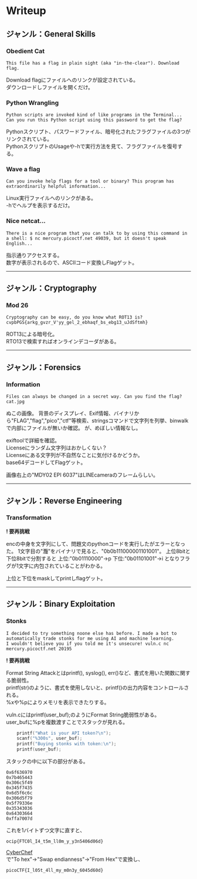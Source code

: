 # Writeup

## ジャンル：General Skills
### Obedient Cat
```
This file has a flag in plain sight (aka "in-the-clear"). Download flag.
```

Download flagにファイルへのリンクが設定されている。  
ダウンロードしファイルを開くだけ。

### Python Wrangling
```
Python scripts are invoked kind of like programs in the Terminal...
Can you run this Python script using this password to get the flag?
```

Pythonスクリプト、パスワードファイル、暗号化されたフラグファイルの3つがリンクされている。  
PythonスクリプトのUsageや-hで実行方法を見て、フラグファイルを復号する。  

### Wave a flag
```
Can you invoke help flags for a tool or binary? This program has extraordinarily helpful information...
```

Linux実行ファイルへのリンクがある。  
-hでヘルプを表示するだけ。  

### Nice netcat...
```
There is a nice program that you can talk to by using this command in a shell: $ nc mercury.picoctf.net 49039, but it doesn't speak English...
```
指示通りアクセスする。  
数字が表示されるので、ASCIIコード変換しFlagゲット。

-----

## ジャンル：Cryptography
### Mod 26
```
Cryptography can be easy, do you know what ROT13 is?
cvpbPGS{arkg_gvzr_V'yy_gel_2_ebhaqf_bs_ebg13_uJdSftmh}
```

ROT13による暗号化。  
RTO13で検索すればオンラインデコーダがある。


------

## ジャンル：Forensics
### Information
```
Files can always be changed in a secret way. Can you find the flag? cat.jpg
```

ぬこの画像。
背景のディスプレイ、Exif情報、バイナリから"FLAG","flag","pico","ctf"等検索、stringsコマンドで文字列を列挙、binwalkで内部にファイルが無いか確認。
が、めぼしい情報なし。  

exiftoolで詳細を確認。  
Licenseにランダム文字列はおかしくない？  
Licenseにある文字列が不自然なことに気付けるかどうか。  
base64デコードしてFlagゲット。

画像右上の"MDY02 EPI 6037"はLINEcameraのフレームらしい。


-------
## ジャンル：Reverse Engineering
### Transformation
**! 要再挑戦**

encの中身を文字列にして、問題文のpythonコードを実行したがエラーとなった。
1文字目の"灩"をバイナリで見ると、"0b0b111000001101001"。
上位8bitと下位8bitで分割すると
上位:"0b01110000"->p
下位:"0b01101001"->i
となりフラグが1文字に内包されていることがわかる。

上位と下位をmaskしてprintしflagゲット。

-------
## ジャンル：Binary Exploitation
### Stonks
```
I decided to try something noone else has before. I made a bot to automatically trade stonks for me using AI and machine learning.
I wouldn't believe you if you told me it's unsecure! vuln.c nc mercury.picoctf.net 20195
```

**! 要再挑戦**  

Format String Attackとはprintf(), syslog(), err()など、書式を用いた関数に関する脆弱性。  
printf(str)のように、書式を使用しないと、printf()の出力内容をコントロールされる。  
%xや%pによりメモリを表示できたりする。
  
vuln.cにはprintf(user_buf);のようにFormat String脆弱性がある。  
user_bufに%pを複数渡すことでスタックが見れる。  
```c:vuln.c
	printf("What is your API token?\n");
	scanf("%300s", user_buf);
	printf("Buying stonks with token:\n");
	printf(user_buf);
```

スタックの中に以下の部分がある。  
```
0x6f636970
0x7b465443
0x306c5f49
0x345f7435
0x6d5f6c6c
0x306d5f79
0x5f79336e
0x35343036
0x64303664
0xffa7007d
```
これを1バイトずつ文字に直すと、
```
ocip{FTC0l_I4_t5m_ll0m_y_y3n5406d06d}
```

[CyberChef](https://gchq.github.io/CyberChef/ "CyberChef")  
で"To hex"->"Swap endianness"->"From Hex"で変換し、  
```
picoCTF{I_l05t_4ll_my_m0n3y_6045d60d}
```
